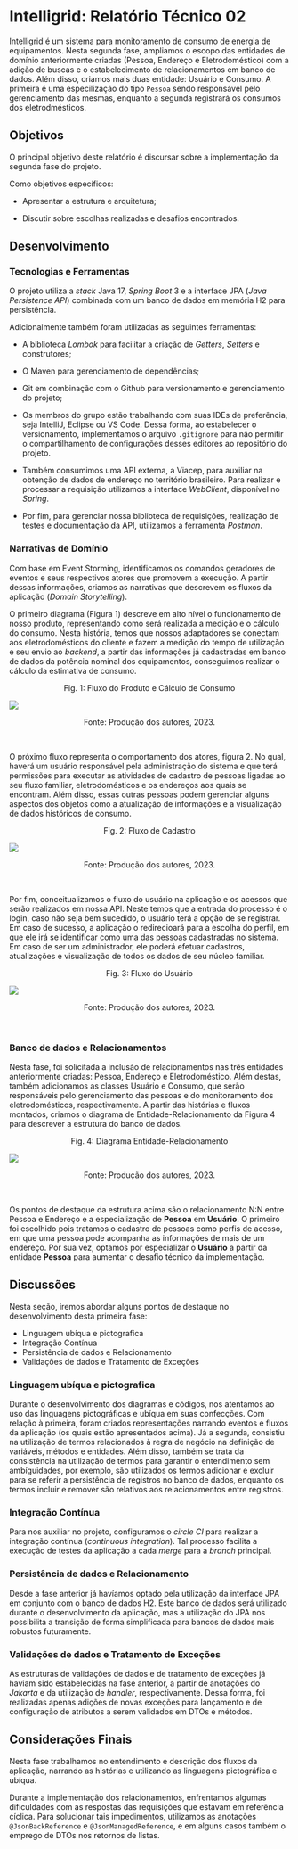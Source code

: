 # Intelligrid: Relatório Técnico 02

Intelligrid é um sistema para monitoramento de consumo de energia de equipamentos. Nesta segunda fase, ampliamos o escopo das entidades de domínio anteriormente criadas (Pessoa, Endereço e Eletrodoméstico) com a adição de buscas e o estabelecimento de relacionamentos em banco de dados. Além disso, criamos mais duas entidade: Usuário e Consumo. A primeira é uma especilização do tipo `Pessoa` sendo responsável pelo gerenciamento das mesmas, enquanto a segunda registrará os consumos dos eletrodmésticos.

## Objetivos

O principal objetivo deste relatório é discursar sobre a implementação da segunda fase do projeto.

Como objetivos específicos:

- Apresentar a estrutura e arquitetura;

- Discutir sobre escolhas realizadas e desafios encontrados.

## Desenvolvimento

### Tecnologias e Ferramentas

O projeto utiliza a *stack* Java 17, *Spring Boot* 3 e a interface JPA (*Java Persistence API*) combinada com um banco de dados em memória H2 para persistência. 

Adicionalmente também foram utilizadas as seguintes ferramentas:

- A biblioteca *Lombok* para facilitar a criação de *Getters*, *Setters* e construtores;

- O Maven para gerenciamento de dependências;

- Git em combinação com o Github para versionamento e gerenciamento do projeto;

- Os membros do grupo estão trabalhando com suas IDEs de preferência, seja IntelliJ, Eclipse ou VS Code. Dessa forma, ao estabelecer o versionamento, implementamos o arquivo `.gitignore` para não permitir o compartilhamento de configurações desses editores ao repositório do projeto.

- Também consumimos uma API externa, a Viacep, para auxiliar na obtenção de dados de endereço no território brasileiro. Para realizar e processar a requisição utilizamos a interface *WebClient*, disponível no *Spring*.

- Por fim, para gerenciar nossa biblioteca de requisições, realização de testes e documentação da API, utilizamos a ferramenta *Postman*.

### Narrativas de Domínio

Com base em Event Storming, identificamos os comandos geradores de eventos e seus respectivos atores que promovem a execução. A partir dessas informações, criamos as narrativas que descrevem os fluxos da aplicação (*Domain Storytelling*).

O primeiro diagrama (Figura 1) descreve em alto nível o funcionamento de nosso produto, representando como será realizada a medição e o cálculo do consumo. Nesta história, temos que nossos adaptadores se conectam aos eletrodomésticos do cliente e fazem a medição do tempo de utilização e seu envio ao *backend*, a partir das informações já cadastradas em banco de dados da potência nominal dos equipamentos, conseguimos realizar o cálculo da estimativa de consumo.

<p align="center">Fig. 1: Fluxo do Produto e Cálculo de Consumo</p>

![](imgs/calculo_consumo.png)

<p align="center">Fonte: Produção dos autores, 2023.</p>
<br>

O próximo fluxo representa o comportamento dos atores, figura 2. No qual, haverá um usuário responsável pela administração do sistema e que terá permissões para executar as atividades de cadastro de pessoas ligadas ao seu fluxo familiar, eletrodomésticos e os endereços aos quais se encontram. Além disso, essas outras pessoas podem gerenciar alguns aspectos dos objetos como a atualização de informações e a visualização de dados históricos de consumo.

<p align="center">Fig. 2: Fluxo de Cadastro</center>

![](imgs/fluxo_cadastro.png)

<p align="center">Fonte: Produção dos autores, 2023.</p>
<br>

Por fim, conceitualizamos o fluxo do usuário na aplicação e os acessos que serão realizados em nossa API. Neste temos que a entrada do processo é o login, caso não seja bem sucedido, o usuário terá a opção de se registrar. Em caso de sucesso, a aplicação o redirecioará para a escolha do perfil, em que ele irá se identificar como uma das pessoas cadastradas no sistema. Em caso de ser um administrador, ele poderá efetuar cadastros, atualizações e visualização de todos os dados de seu núcleo familiar.

<p align="center">Fig. 3: Fluxo do Usuário</p>

![](imgs/fluxo_usuario.png)

<p align="center">Fonte: Produção dos autores, 2023.</p>
<br>

### Banco de dados e Relacionamentos

Nesta fase, foi solicitada a inclusão de relacionamentos nas três entidades anteriormente criadas: Pessoa, Endereço e Eletrodoméstico. Além destas, também adicionamos as classes Usuário e Consumo, que serão responsáveis pelo gerenciamento das pessoas e do monitoramento dos eletrodomésticos, respectivamente. A partir das histórias e fluxos montados, criamos o diagrama de Entidade-Relacionamento da Figura 4 para descrever a estrutura do banco de dados.

<p align="center">Fig. 4: Diagrama Entidade-Relacionamento</p>

![](imgs/Diagrama_ER.png)

<p align="center">Fonte: Produção dos autores, 2023.</p>
<br>

Os pontos de destaque da estrutura acima são o relacionamento N:N entre Pessoa e Endereço e a especialização de **Pessoa** em **Usuário**. O primeiro foi escolhido pois tratamos o cadastro de pessoas como perfis de acesso, em que uma pessoa pode acompanha as informações de mais de um endereço. Por sua vez, optamos por especializar o **Usuário** a partir da entidade **Pessoa** para aumentar o desafio técnico da implementação.

## Discussões

Nesta seção, iremos abordar alguns pontos de destaque no desenvolvimento desta primeira fase:

- Linguagem ubíqua e pictografica
- Integração Contínua
- Persistência de dados e Relacionamento
- Validações de dados e Tratamento de Exceções

### Linguagem ubíqua e pictografica

Durante o desenvolvimento dos diagramas e códigos, nos atentamos ao uso das linguagens pictográficas e ubíqua em suas confecções. Com relação à primeira, foram criados representações narrando eventos e fluxos da aplicação (os quais estão apresentados acima). Já a segunda, consistiu na utilização de termos relacionados à regra de negócio na definição de variáveis, métodos e entidades. Além disso, também se trata da consistência na utilização de termos para garantir o entendimento sem ambíguidades, por exemplo, são utilizados os termos adicionar e excluir para se referir a persistência de registros no banco de dados, enquanto os termos incluir e remover são relativos aos relacionamentos entre registros.

### Integração Contínua

Para nos auxiliar no projeto, configuramos o *circle CI* para realizar a integração contínua (*continuous integration*). Tal processo facilita a execução de testes da aplicação a cada *merge* para a *branch* principal.

### Persistência de dados e Relacionamento

Desde a fase anterior já havíamos optado pela utilização da interface JPA em conjunto com o banco de dados H2. Este banco de dados será utilizado durante o desenvolvimento da aplicação, mas a utilização do JPA nos possibilita a transição de forma simplificada para bancos de dados mais robustos futuramente.

### Validações de dados e Tratamento de Exceções

As estruturas de validações de dados e de tratamento de exceções já haviam sido estabelecidas na fase anterior, a partir de anotações do *Jakarta* e da utilização de *handler*, respectivamente. Dessa forma, foi realizadas apenas adições de novas exceções para lançamento e de configuração de atributos a serem validados em DTOs e métodos.

## Considerações Finais

Nesta fase trabalhamos no entendimento e descrição dos fluxos da aplicação, narrando as histórias e utilizando as linguagens pictográfica e ubíqua.

Durante a implementação dos relacionamentos, enfrentamos algumas dificuldades com as respostas das requisições que estavam em referência cíclica. Para solucionar tais impedimentos, utilizamos as anotações `@JsonBackReference` e `@JsonManagedReference`, e em alguns casos também o emprego de DTOs nos retornos de listas.




